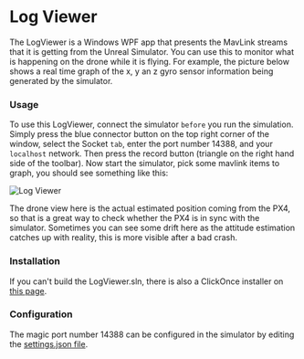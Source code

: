 # Log Viewer

The LogViewer is a Windows WPF app that presents the MavLink streams that it is getting from the
Unreal Simulator.  You can use this to monitor what is happening on the drone while it is flying.
For example, the picture below shows  a real time graph of the x, y an z gyro sensor information being generated by the simulator.

### Usage

To use this LogViewer, connect the simulator `before` you run the simulation.  Simply press the blue connector
button on the top right corner of the window, select the Socket `tab`, enter the port number 14388, and
your `localhost` network.  Then press the record button (triangle on the right hand side of the toolbar).
Now start the simulator, pick some mavlink items to graph,  you  should see something like this:

![Log Viewer](images/log_viewer.png)

The drone view here is the actual estimated position coming from the PX4, so that is a great way to check
whether the PX4 is in sync with the simulator.  Sometimes you can see some drift here as the attitude
estimation catches up with reality, this is more visible after a bad crash.

### Installation

If you can't build the LogViewer.sln, there is also a ClickOnce installer on [this page](http://lovettsoftware.com/#apps/).

### Configuration

The magic port number 14388 can be configured in the simulator by editing the [settings.json file](settings.md).

